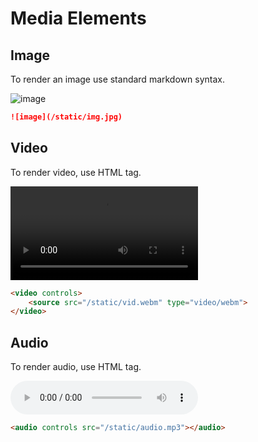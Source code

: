 # Media Elements

## Image

To render an image use standard markdown syntax.

![image](/static/img.jpg)

``` md
![image](/static/img.jpg)
```

## Video

To render video, use HTML tag.

<video controls>
    <source src="/static/vid.webm" type="video/webm">
</video>

``` html
<video controls>
    <source src="/static/vid.webm" type="video/webm">
</video>
```

## Audio

To render audio, use HTML tag.

<audio controls src="/static/audio.mp3"></audio>

``` html
<audio controls src="/static/audio.mp3"></audio>
```

